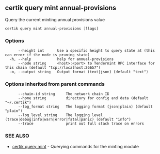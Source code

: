 ## certik query mint annual-provisions

Query the current minting annual provisions value

```
certik query mint annual-provisions [flags]
```

### Options

```
      --height int      Use a specific height to query state at (this can error if the node is pruning state)
  -h, --help            help for annual-provisions
      --node string     <host>:<port> to Tendermint RPC interface for this chain (default "tcp://localhost:26657")
  -o, --output string   Output format (text|json) (default "text")
```

### Options inherited from parent commands

```
      --chain-id string     The network chain ID
      --home string         directory for config and data (default "~/.certik")
      --log_format string   The logging format (json|plain) (default "plain")
      --log_level string    The logging level (trace|debug|info|warn|error|fatal|panic) (default "info")
      --trace               print out full stack trace on errors
```

### SEE ALSO

* [certik query mint](certik_query_mint.md)	 - Querying commands for the minting module


